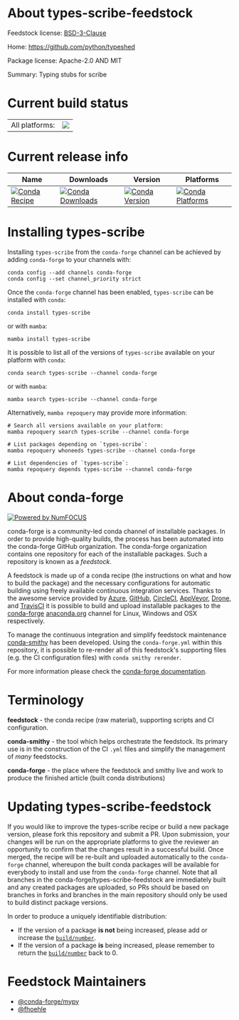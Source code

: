 About types-scribe-feedstock
============================

Feedstock license: [BSD-3-Clause](https://github.com/conda-forge/types-scribe-feedstock/blob/main/LICENSE.txt)

Home: https://github.com/python/typeshed

Package license: Apache-2.0 AND MIT

Summary: Typing stubs for scribe

Current build status
====================


<table><tr><td>All platforms:</td>
    <td>
      <a href="https://dev.azure.com/conda-forge/feedstock-builds/_build/latest?definitionId=13195&branchName=main">
        <img src="https://dev.azure.com/conda-forge/feedstock-builds/_apis/build/status/types-scribe-feedstock?branchName=main">
      </a>
    </td>
  </tr>
</table>

Current release info
====================

| Name | Downloads | Version | Platforms |
| --- | --- | --- | --- |
| [![Conda Recipe](https://img.shields.io/badge/recipe-types--scribe-green.svg)](https://anaconda.org/conda-forge/types-scribe) | [![Conda Downloads](https://img.shields.io/conda/dn/conda-forge/types-scribe.svg)](https://anaconda.org/conda-forge/types-scribe) | [![Conda Version](https://img.shields.io/conda/vn/conda-forge/types-scribe.svg)](https://anaconda.org/conda-forge/types-scribe) | [![Conda Platforms](https://img.shields.io/conda/pn/conda-forge/types-scribe.svg)](https://anaconda.org/conda-forge/types-scribe) |

Installing types-scribe
=======================

Installing `types-scribe` from the `conda-forge` channel can be achieved by adding `conda-forge` to your channels with:

```
conda config --add channels conda-forge
conda config --set channel_priority strict
```

Once the `conda-forge` channel has been enabled, `types-scribe` can be installed with `conda`:

```
conda install types-scribe
```

or with `mamba`:

```
mamba install types-scribe
```

It is possible to list all of the versions of `types-scribe` available on your platform with `conda`:

```
conda search types-scribe --channel conda-forge
```

or with `mamba`:

```
mamba search types-scribe --channel conda-forge
```

Alternatively, `mamba repoquery` may provide more information:

```
# Search all versions available on your platform:
mamba repoquery search types-scribe --channel conda-forge

# List packages depending on `types-scribe`:
mamba repoquery whoneeds types-scribe --channel conda-forge

# List dependencies of `types-scribe`:
mamba repoquery depends types-scribe --channel conda-forge
```


About conda-forge
=================

[![Powered by
NumFOCUS](https://img.shields.io/badge/powered%20by-NumFOCUS-orange.svg?style=flat&colorA=E1523D&colorB=007D8A)](https://numfocus.org)

conda-forge is a community-led conda channel of installable packages.
In order to provide high-quality builds, the process has been automated into the
conda-forge GitHub organization. The conda-forge organization contains one repository
for each of the installable packages. Such a repository is known as a *feedstock*.

A feedstock is made up of a conda recipe (the instructions on what and how to build
the package) and the necessary configurations for automatic building using freely
available continuous integration services. Thanks to the awesome service provided by
[Azure](https://azure.microsoft.com/en-us/services/devops/), [GitHub](https://github.com/),
[CircleCI](https://circleci.com/), [AppVeyor](https://www.appveyor.com/),
[Drone](https://cloud.drone.io/welcome), and [TravisCI](https://travis-ci.com/)
it is possible to build and upload installable packages to the
[conda-forge](https://anaconda.org/conda-forge) [anaconda.org](https://anaconda.org/)
channel for Linux, Windows and OSX respectively.

To manage the continuous integration and simplify feedstock maintenance
[conda-smithy](https://github.com/conda-forge/conda-smithy) has been developed.
Using the ``conda-forge.yml`` within this repository, it is possible to re-render all of
this feedstock's supporting files (e.g. the CI configuration files) with ``conda smithy rerender``.

For more information please check the [conda-forge documentation](https://conda-forge.org/docs/).

Terminology
===========

**feedstock** - the conda recipe (raw material), supporting scripts and CI configuration.

**conda-smithy** - the tool which helps orchestrate the feedstock.
                   Its primary use is in the construction of the CI ``.yml`` files
                   and simplify the management of *many* feedstocks.

**conda-forge** - the place where the feedstock and smithy live and work to
                  produce the finished article (built conda distributions)


Updating types-scribe-feedstock
===============================

If you would like to improve the types-scribe recipe or build a new
package version, please fork this repository and submit a PR. Upon submission,
your changes will be run on the appropriate platforms to give the reviewer an
opportunity to confirm that the changes result in a successful build. Once
merged, the recipe will be re-built and uploaded automatically to the
`conda-forge` channel, whereupon the built conda packages will be available for
everybody to install and use from the `conda-forge` channel.
Note that all branches in the conda-forge/types-scribe-feedstock are
immediately built and any created packages are uploaded, so PRs should be based
on branches in forks and branches in the main repository should only be used to
build distinct package versions.

In order to produce a uniquely identifiable distribution:
 * If the version of a package **is not** being increased, please add or increase
   the [``build/number``](https://docs.conda.io/projects/conda-build/en/latest/resources/define-metadata.html#build-number-and-string).
 * If the version of a package **is** being increased, please remember to return
   the [``build/number``](https://docs.conda.io/projects/conda-build/en/latest/resources/define-metadata.html#build-number-and-string)
   back to 0.

Feedstock Maintainers
=====================

* [@conda-forge/mypy](https://github.com/orgs/conda-forge/teams/mypy/)
* [@fhoehle](https://github.com/fhoehle/)

